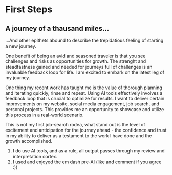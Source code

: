 # First Steps

## A journey of a thausand miles...

...And other epithets abound to describe the trepidatious feeling of starting a new journey.

One benefit of being an avid and seasoned traveler is that you see challenges and risks as opportunities for growth. The strenght and steadfastness gained and needed for journeys full of challenges is an invaluable feedback loop for life. I am excited to embark on the latest leg of my journey.

One thing my recent work has taught me is the value of thorough planning and iterating quickly, rinse and repeat. Using AI tools effectively involves a feedback loop that is crucial to optimize for results. I want to deliver certain improvements on my website, social media engagement, job search, and personal projects. This provides me an opportunity to showcase and utilize this process in a real-world scenario.

This is not my first job-search rodea, what stand out is the level of excitement and anticipation for the journey ahead - the confidence and trust in my ability to deliver as a testament to the work I have done and the growth accomplished.

1. I do use AI tools, and as a rule, all output passes through my review and interpretation cortex.
2. I used and enjoyed the em dash pre-AI (like and comment if you agree :))